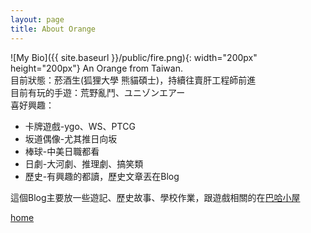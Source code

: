 ```yaml
---
layout: page
title: About Orange
---
```

![My Bio]({{ site.baseurl }}/public/fire.png){: width="200px" height="200px"}
An Orange from Taiwan.   
目前狀態：菸酒生(狐狸大學 熊貓碩士)，持續往賣肝工程師前進  
目前有玩的手遊：荒野亂鬥、ユニゾンエアー  
喜好興趣：  
* 卡牌遊戲-ygo、WS、PTCG  
* 坂道偶像-尤其推日向坂  
* 棒球-中美日職都看  
* 日劇-大河劇、推理劇、搞笑類  
* 歷史-有興趣的都讀，歷史文章丟在Blog  

這個Blog主要放一些遊記、歷史故事、學校作業，跟遊戲相關的在[巴哈小屋](https://home.gamer.com.tw/homeindex.php?owner=Orange4649)  

[home](<{{ site.baseurl }}/>)
